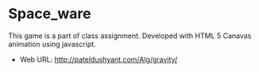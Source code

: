 # Space_ware
This game is a part of class assignment.
Developed with HTML 5 Canavas animation using javascript.
* Web URL: http://pateldushyant.com/Alg/gravity/
